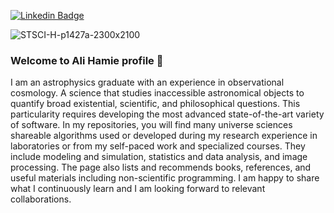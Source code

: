 

<!--
 **ali7amie/ali7amie** is a ✨ _special_ ✨ repository because its `README.md` (this file) appears on your GitHub profile. 

Here are some ideas to get you started:

- 🔭 I’m currently working on ...
- 🌱 I’m currently learning ...
- 👯 I’m looking to collaborate on ...
- 🤔 I’m looking for help with ...
- 💬 Ask me about ...
- 📫 How to reach me: ...
- 😄 Pronouns: ...
- ⚡ Fun fact: ...
-->
<!--  ![Hubble-Legacy-Field](https://user-images.githubusercontent.com/92475780/163693483-8ae14b89-bd63-4d01-ac7f-ce149afdb14b.jpg) -->
<!-- ![IMG-2876](https://user-images.githubusercontent.com/92475780/163693743-9468d07a-e400-4df8-b1cc-dd7268460d1c.JPG) -->

[![Linkedin Badge](https://img.shields.io/badge/LinkedIn-0077B5?style=for-the-badge&logo=linkedin&logoColor=white)](https://www.linkedin.com/in/ali7amie/) 

![STSCI-H-p1427a-2300x2100](https://user-images.githubusercontent.com/92475780/163693998-5d46be44-cc51-45ae-b8ac-199018d56a2f.jpg)






<!-- ![](https://komarev.com/ghpvc/?username=ali7amie) -->

### Welcome to Ali Hamie profile 👋
I am an astrophysics graduate with an experience in observational cosmology. A science that studies inaccessible astronomical objects to quantify broad existential, scientific, and philosophical questions. This particularity requires developing the most advanced state-of-the-art variety of software. In my repositories, you will find many universe sciences shareable algorithms used or developed during my research experience in laboratories or from my self-paced work and specialized courses. They include modeling and simulation, statistics and data analysis, and image processing. The page also lists and recommends books, references, and useful materials including non-scientific programming. I am happy to share what I continuously learn and I am looking forward to relevant collaborations.

